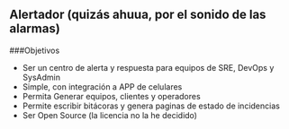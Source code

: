 ## Alertador (quizás ahuua, por el sonido de las alarmas) 

###Objetivos
- Ser un centro de alerta y respuesta para equipos de SRE, DevOps y SysAdmin
- Simple, con integración a APP de celulares
- Permita Generar equipos, clientes y operadores
- Permite escribir bitácoras y genera paginas de estado de incidencias
- Ser Open Source (la licencia no la he decidido)
